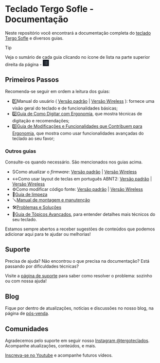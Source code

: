# Teclado Tergo Sofle - Documentação

Neste repositório você encontrará a documentação completa do <a href="https://tecladoergonomico.com.br" target="_blank">teclado Tergo Sofle</a> e diversos guias.

> [!TIP]
>
> Veja o sumário de cada guia clicando no ícone de lista na parte superior direita da página - <img src="./imagens/icone-sumario.png" alt="Exemplo Cabos" width="20">

## Primeiros Passos

Recomenda-se seguir em ordem a leitura dos guias:

- 1️⃣Manual do usuário ( [Versão padrão](MANUAL_TERGO_SOFLE.md) | [Versão Wireless](MANUAL_TERGO_SOFLE_WIRELESS.md) ): fornece uma visão geral do teclado e de funcionalidades básicas;
- 2️⃣[Guia de Como Digitar com Ergonomia](./guias/COMO_DIGITAR_COM_ERGONOMIA.md), que mostra técnicas de digitação e recomendações;
- 3️⃣[Guia de Modificações e Funcionalidades que Contribuem para Ergonomia](./guias/MODIFICACOES_E_FUNCIONALIDADES_QUE_CONTRIBUEM_PARA_ERGONOMIA.md), que mostra como usar funcionalidades avançadas do teclado ao seu favor;

### Outros guias

Consulte-os quando necessário. São mencionados nos guias acima.

- 🔃Como atualizar o _firmware_: [Versão padrão](./guias/especifico_versao_padrao/COMO_ATUALIZAR_FIRMWARE.md) | [Versão Wireless](./guias/especifico_versao_wireless/COMO_ATUALIZAR_FIRMWARE.md)
- ↔️Como usar layout de teclas em português ABNT2: [Versão padrão](./guias/especifico_versao_padrao/COMO_USAR_LAYOUT_PORTUGUES_BRASIL_ABNT.md) | [Versão Wireless](./guias/especifico_versao_wireless/COMO_USAR_LAYOUT_PORTUGUES_BRASIL_ABNT.md)
- ⚙️Como modificar código fonte: [Versão padrão](./guias/especifico_versao_padrao/COMO_MODIFICAR_CODIGO_FONTE.md) | [Versão Wireless](./guias/especifico_versao_wireless/COMO_MODIFICAR_CODIGO_FONTE.md)
- 🧹[Guia de limpeza](./guias/manutencao/LIMPEZA_DO_TECLADO.md)
- 🪛[Manual de montagem e manutenção](./guias/manutencao/MANUAL_DE_MONTAGEM_E_MANUTENCAO.md)
- 🛠️[Problemas e Soluções](./guias/manutencao/PROBLEMAS_E_SOLUCOES.md)
- 🔬[Guia de Tópicos Avançados](./guias/TOPICOS_AVANCADOS.md), para entender detalhes mais técnicos do seu teclado.

Estamos sempre abertos a receber sugestões de conteúdos que podemos adicionar aqui para te ajudar ou melhorias!

## Suporte

Precisa de ajuda? Não encontrou o que precisa na documentação? Está passando por dificuldades técnicas?

Visite a [página de suporte](https://tecladoergonomico.com.br/suporte) para saber como resolver o problema: sozinho ou com nossa ajuda!

## Blog

Fique por dentro de atualizações, notícias e discussões no nosso blog, na página de [pós-venda](https://tecladoergonomico.com.br/pos-venda/).

## Comunidades

Agradecemos pelo suporte em seguir nosso [Instagram @tergoteclados](https://www.instagram.com/tergoteclados). Acompanhe atualizações, conteúdos, e mais.

[Inscreva-se no Youtube](https://www.youtube.com/@tecladoergonomico?sub_confirmation=1) e acompanhe futuros vídeos.
